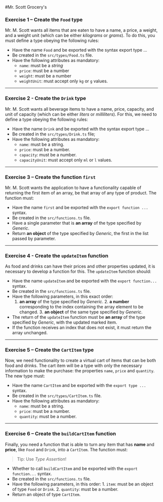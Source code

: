 #Mr. Scott Grocery's

### Exercise 1 – Create the `Food` type

Mr. M. Scott wants all items that are eaten to have a name, a price, a weight, and a weight unit (which can be either _kilograms_ or _grams_). To do this, you must define a type obeying the following rules:

- Have the name `Food` and be exported with the syntax export type ...
- Be created in the `src/types/Food.ts` file.
- Have the following attributes as mandatory:
  - `name`: must be a _string_
  - `price`: must be a number
  - `weight`: must be a number
  - `weightUnit`: must accept only `kg` or `g` values.

---

### Exercise 2 - Create the `Drink` type

Mr. M. Scott wants all beverage items to have a name, price, capacity, and unit of capacity (which can be either _liters_ or _milliliters_). For this, we need to define a type obeying the following rules:

- Have the name `Drink` and be exported with the syntax export type ...
- Be created in the `src/types/Drink.ts` file;
- Have the following attributes as mandatory:
  - `name`: must be a string.
  - `price`: must be a number.
  - `capacity`: must be a number.
  - `capacityUnit`: must accept only `ml` or `l` values.

---

### Exercise 3 – Create the function `first`

Mr. M. Scott wants the application to have a functionality capable of returning the first item of an array, be that array of any type of product. The function must:

- Have the name `first` and be exported with the `export function ...` syntax.
- Be created in the `src/functions.ts` file.
- Have a single parameter that is **an array** of the type specified by _Generic_.
- Return **an object** of the type specified by _Generic_, the first in the list passed by parameter.

---

### Exercise 4 - Create the `updateItem` function

As food and drinks can have their prices and other properties updated, it is necessary to develop a function for this. The `updateItem` function should:

- Have the name `updateItem` and be exported with the `export function...` syntax.
- Be created in the `src/functions.ts` file.
- Have the following parameters, in this exact order:
  1. **an array** of the type specified by _Generic_.
  2️. **a number** corresponding to the index containing the array element to be changed.
  3️. **an object** of the same type specified by _Generic_.
- The return of the `updateItem` function must be **an array** of the type specified by _Generic_, with the updated marked item.
- If the function receives an index that does not exist, it must return the array unchanged.

---

### Exercise 5 – Create the `CartItem` type

Now, we need functionality to create a virtual cart of items that can be both food and drinks. The cart item will be a type with only the necessary information to make the purchase: the properties `name`, `price` and `quantity`. The new type must:

- Have the name `CartItem` and be exported with the `export type ...` syntax.
- Be created in the `src/types/CartItem.ts` file.
- Have the following attributes as mandatory:
  - `name`: must be a string.
  - `price`: must be a number.
  - `quantity`: must be a number.

---

### Exercise 6 – Create the `buildCartItem` function

Finally, you need a function that is able to turn any item that has **name** and **price**, like `Food` and `Drink`, into a `CartItem`. The function must:

> Tip: Use _Type Assertion_!

- Whether to call `buildCartItem` and be exported with the `export function...` syntax.
- Be created in the `src/functions.ts` file.
- Have the following parameters, in this order:
  1️. `item`: must be an object of type `Food` or `Drink`.
  2️. `quantity`: must be a number.
- Return an object of type `CartItem`.


